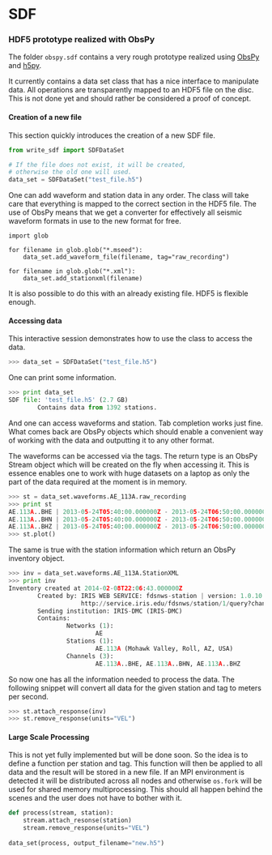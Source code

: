 # SDF


### HDF5 prototype realized with ObsPy

The folder `obspy.sdf` contains a very rough prototype realized using [ObsPy](http://obspy.org)
and [h5py](http://www.h5py.org/).

It currently contains a data set class that has a nice interface to manipulate data. All operations
are transparently mapped to an HDF5 file on the disc. This is not done yet and should rather be 
considered a proof of concept.

#### Creation of a new file

This section quickly introduces the creation of a new SDF file.

```python
from write_sdf import SDFDataSet

# If the file does not exist, it will be created,
# otherwise the old one will used.
data_set = SDFDataSet("test_file.h5")
```

One can add waveform and station data in any order. The class will take care that everything is
mapped to the correct section in the HDF5 file. The use of ObsPy means that we get a converter
for effectively all seismic waveform formats in use to the new format for free.

```
import glob

for filename in glob.glob("*.mseed"):
    data_set.add_waveform_file(filename, tag="raw_recording")
    
for filename in glob.glob("*.xml"):
    data_set.add_stationxml(filename)
```

It is also possible to do this with an already existing file. HDF5 is flexible enough.


#### Accessing data

This interactive session demonstrates how to use the class to access the data.

```python
>>> data_set = SDFDataSet("test_file.h5")
```

One can print some information.
```python
>>> print data_set
SDF file: 'test_file.h5' (2.7 GB)
        Contains data from 1392 stations.
```

And one can access waveforms and station. Tab completion works just fine. What comes back are ObsPy
objects which should enable a convenient way of working with the data and outputting it to any other
format.

The waveforms can be accessed via the tags. The return type is an ObsPy Stream object which will be
created on the fly when accessing it. This is essence enables one to work with huge datasets on 
a laptop as only the part of the data required at the moment is in memory.

```python
>>> st = data_set.waveforms.AE_113A.raw_recording
>>> print st
AE.113A..BHE | 2013-05-24T05:40:00.000000Z - 2013-05-24T06:50:00.000000Z | 40.0 Hz, 168001 samples
AE.113A..BHN | 2013-05-24T05:40:00.000000Z - 2013-05-24T06:50:00.000000Z | 40.0 Hz, 168001 samples
AE.113A..BHZ | 2013-05-24T05:40:00.000000Z - 2013-05-24T06:50:00.000000Z | 40.0 Hz, 168001 samples
>>> st.plot()
```

The same is true with the station information which return an ObsPy inventory object.
```python
>>> inv = data_set.waveforms.AE_113A.StationXML
>>> print inv
Inventory created at 2014-02-08T22:06:43.000000Z
        Created by: IRIS WEB SERVICE: fdsnws-station | version: 1.0.10
                    http://service.iris.edu/fdsnws/station/1/query?channel=BH%2A&statio...
        Sending institution: IRIS-DMC (IRIS-DMC)
        Contains:
                Networks (1):
                        AE
                Stations (1):
                        AE.113A (Mohawk Valley, Roll, AZ, USA)
                Channels (3):
                        AE.113A..BHE, AE.113A..BHN, AE.113A..BHZ
```

So now one has all the information needed to process the data. The following snippet will convert all
data for the given station and tag to meters per second.

```python
>>> st.attach_response(inv)
>>> st.remove_response(units="VEL")
```


#### Large Scale Processing

This is not yet fully implemented but will be done soon. So the idea is to define a function per station and tag. This function will then be applied to all data and the result will be stored in a new file. If an MPI environment is detected it will be distributed across all nodes and otherwise `os.fork` will be used for shared memory multiprocessing. This should all happen behind the scenes and the user does not have to bother with it.

```python
def process(stream, station):
    stream.attach_resonse(station)
    stream.remove_response(units="VEL")
    
data_set(process, output_filename="new.h5")
```
